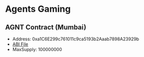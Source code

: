 # Agents Gaming

## AGNT Contract (Mumbai)
- Address: 0xa1C6E299c761011c9ca5193b2Aaab7898A23929b
- [ABI File]()
- MaxSupply: 100000000

